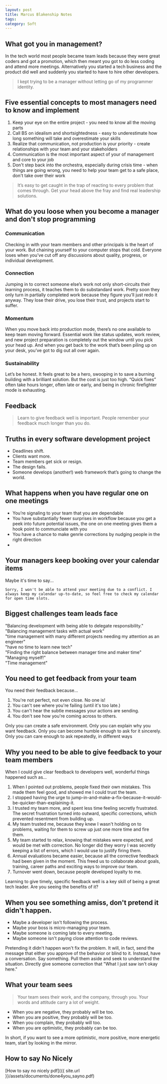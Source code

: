 ```yaml
---
layout: post
title: Marcus Blakenship Notes
tags: 
category: Soft
---
```


## What got you in management?

In the tech world most people became team leads because they were great coders and got a promotion, which then  meant you got to do less coding and attend more meetings.
Alternatively you started a tech business and the product did well and suddenly you started to have to hire other developers.

> I kept trying to be a manager without letting go of my programmer identity.  

## Five essential concepts to most managers need to know and implement

1. Keep your eye on the entire project - you need to know all the moving parts
2. Call BS on idealism and shortsightedness - easy to underestimate how long something will take and overestimate your skills  
3. Realize that communication, not production is your priority - create relationships with your team and your stakeholders  
4. Communication is the most important aspect of your of management and core to your job  
5. Don't step back into the orchestra, especially during crisis time - when things are going wrong, you need to help your team get to a safe place, don't take over their work

> It’s easy to get caught in the trap of reacting to every problem that comes through. Get your head above the fray and find real leadership solutions.  

## What do you loose when you become a manager and don't stop programming 

### Communication

Checking in with your team members and other principals is the heart of your work. But chaining yourself to your computer stops that cold. Everyone loses when you’ve cut off any discussions about quality, progress, or individual development.

### Connection

Jumping in to correct someone else’s work not only short-circuits their learning process, it teaches them to do substandard work. Pretty soon they only turn in partially completed work because they figure you’ll just redo it anyway. They lose their drive, you lose their trust, and projects start to suffer.

### Momentum

When you move back into production mode, there’s no one available to keep team moving forward. Essential work like status updates, work review, and new project preparation is completely out the window until you pick your head up. And when you get back to the work that’s been piling up on your desk, you’ve got to dig out all over again.

### Sustainability

Let’s be honest. It feels great to be a hero, swooping in to save a burning building with a brilliant solution. But the cost is just too high. “Quick fixes” often take hours longer, often late or early, and being in chronic firefighter mode is exhausting.

## Feedback

> Learn to give feedback well is important. People remember your feedback much longer than you do.  

## Truths in every software development project

* Deadlines shift.
* Clients want more.
* Team members get sick or resign.
* The design fails.
* Someone develops (another!) web framework that’s going to change the world.

## What happens when you have regular one on one meetings

* You’re signaling to your team that you are dependable 
* You have substantially fewer surprises in workflow because you get a peek into future potential issues, the one on one meeting gives them a hook point to communciate with you  
* You have a chance to make genrle corrections by nudging people in the right direction
*  
## Your managers keep booking over your calendar items

Maybe it's time to say...

~~~
Sorry, I won't be able to attend your meeting due to a conflict. I always keep my calendar up-to-date, so feel free to check my calendar for open time slots.
~~~

## Biggest challenges team leads face

"Balancing development with being able to delegate responsibility."  
"Balancing management tasks with actual work"  
"time management with many different projects needing my attention as an engineer"  
"have no time to learn new tech"  
"Finding the right balance between manager time and maker time"  
"Managing myself!"  
"Time management"  

## You need to get feedback from your team

You need their feedback because...
1. You're not perfect, not even close.  No one is!  
2. You can't see where you're failing (until it's too late.)  
3. You can't hear the subtle messages your actions are sending.  
4. You don't see how you're coming across to others.  

Only you can create a safe environment.
Only you can explain why you want feedback.
Only you can become humble enough to ask for it sincerely.
Only you can care enough to ask repeatedly, in different ways

## Why you need to be able to give feedback to your team members

When I could give clear feedback to developers well, wonderful things happened such as...

1. When I pointed out problems, people fixed their own mistakes.  This made them feel good, and showed me I could trust the team.
2. I stopped having the urge to jump-in-and-make-a-fix-because-it-would-be-quicker-than-explaining-it.
3. I trusted my team more, and spent less time feeling secretly frustrated.  The secret frustration turned into outward, specific corrections, which prevented resentment from building up.
4. My team trusted me, because they knew I wasn't holding on to problems, waiting for them to screw up just one more time and fire them.
5. My team started to relax, knowing that mistakes were expected, and would be met with correction.  No longer did they worry I was secretly keeping a list of errors, which I would use to justify firing them.
6. Annual evaluations became easier, because all the corrective feedback had been given in the moment.  This freed us to collaborate about goals, training, career paths and exciting ways to improve our team.
7. Turnover went down, because people developed loyalty to me.

Learning to give timely, specific feedback well is a key skill of being a great tech leader.  Are you seeing the benefits of it?

## When you see something amiss, don't pretend it didn't happen.

* Maybe a developer isn't following the process.
* Maybe your boss is micro-managing your team.
* Maybe someone is coming late to every meeting.
* Maybe someone isn't paying close attention to code reviews.

Pretending it didn't happen won't fix the problem.  It will, in fact, send the message that either you approve of the behavior or blind to it.
Instead, have a conversation.  Say something.  Pull them aside and seek to understand the situation.  Directly give someone correction that "What I just saw isn't okay here."  

## What your team sees

> Your team sees their work, and the company, through you.  Your words and attitude carry a lot of weight.  

* When you are negative, they probably will be too.
* When you are positive, they probably will be too.
* When you complain, they probably will too.
* When you are optimistic, they probably can be too. 

In short, if you want to see a more optimistic, more positive, more energetic team, start by looking in the mirror.

## How to say No Nicely

[How to say no nicely pdf]({{ site.url }}/assets/documents/done4you_sayno.pdf)  


